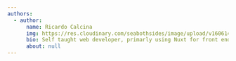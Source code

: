 ```yaml
---
authors:
  - author:
      name: Ricardo Calcina
      img: https://res.cloudinary.com/seabothsides/image/upload/v1606141757/author-img-ric_p0qd1b.png
      bio: Self taught web developer, primarly using Nuxt for front end work.
      about: null
---
```

